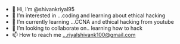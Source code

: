 - 👋 Hi, I’m @shivankriyal95
- 👀 I’m interested in ...coding and learning about ethical hacking 
- 🌱 I’m currently learning ...CCNA and ethical hacking from youtube 
- 💞️ I’m looking to collaborate on.. learning how to hack
- 📫 How to reach me ...riyalshivank100@gmail.com

<!---
shivankriyal95/shivankriyal95 is a ✨ special ✨ repository because its `README.md` (this file) appears on your GitHub profile.
You can click the Preview link to take a look at your changes.
--->
